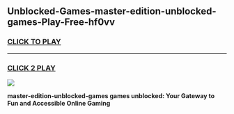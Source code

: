 
## Unblocked-Games-master-edition-unblocked-games-Play-Free-hf0vv
<h3>
<a href="https://premium76.site?title=master-edition-unblocked-games&ref=18A1">CLICK TO PLAY</a></h3>
<hr>

<h3>
<a href="https://premium76.site?title=master-edition-unblocked-games&ref=18A1">CLICK 2 PLAY</a>
  
</h3>

<a href="https://premium76.site?title=master-edition-unblocked-games&ref=18A1"><img src="https://clearcache.store/games.png"></a>


**master-edition-unblocked-games games unblocked: Your Gateway to Fun and Accessible Online Gaming**
